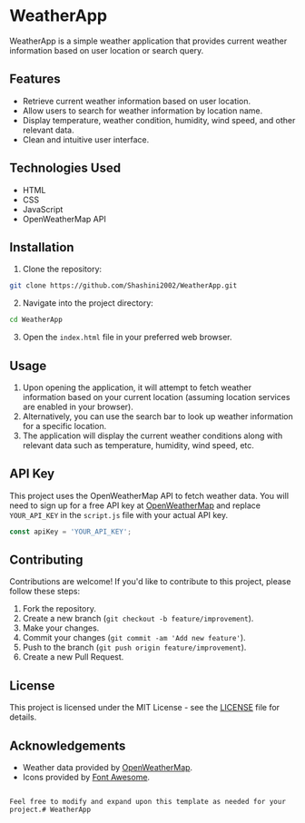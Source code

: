 
# WeatherApp

WeatherApp is a simple weather application that provides current weather information based on user location or search query.

## Features

- Retrieve current weather information based on user location.
- Allow users to search for weather information by location name.
- Display temperature, weather condition, humidity, wind speed, and other relevant data.
- Clean and intuitive user interface.

## Technologies Used

- HTML
- CSS
- JavaScript
- OpenWeatherMap API

## Installation

1. Clone the repository:

```bash
git clone https://github.com/Shashini2002/WeatherApp.git
```

2. Navigate into the project directory:

```bash
cd WeatherApp
```

3. Open the `index.html` file in your preferred web browser.

## Usage

1. Upon opening the application, it will attempt to fetch weather information based on your current location (assuming location services are enabled in your browser).
2. Alternatively, you can use the search bar to look up weather information for a specific location.
3. The application will display the current weather conditions along with relevant data such as temperature, humidity, wind speed, etc.

## API Key

This project uses the OpenWeatherMap API to fetch weather data. You will need to sign up for a free API key at [OpenWeatherMap](https://openweathermap.org/api) and replace `YOUR_API_KEY` in the `script.js` file with your actual API key.

```javascript
const apiKey = 'YOUR_API_KEY';
```

## Contributing

Contributions are welcome! If you'd like to contribute to this project, please follow these steps:

1. Fork the repository.
2. Create a new branch (`git checkout -b feature/improvement`).
3. Make your changes.
4. Commit your changes (`git commit -am 'Add new feature'`).
5. Push to the branch (`git push origin feature/improvement`).
6. Create a new Pull Request.

## License

This project is licensed under the MIT License - see the [LICENSE](LICENSE) file for details.

## Acknowledgements

- Weather data provided by [OpenWeatherMap](https://openweathermap.org/).
- Icons provided by [Font Awesome](https://fontawesome.com/).

```

Feel free to modify and expand upon this template as needed for your project.# WeatherApp
